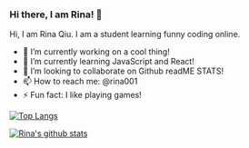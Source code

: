 ### Hi there, I am Rina! 👋 

Hi, I am Rina Qiu. I am a student learning funny coding online.

- 🔭 I’m currently working on a cool thing!
- 🌱 I’m currently learning JavaScript and React!
- 👯 I’m looking to collaborate on Github readME STATS!
- 📫 How to reach me: @rina001
- ⚡ Fun fact: I like playing games!


[![Top Langs](https://github-readme-stats.vercel.app/api/top-langs/?username=rina001&hide=javascript,html)](https://github.com/rina001/github-readme-stats)

[![Rina's github stats](https://github-readme-stats.vercel.app/api?username=rina001)](https://github.com/rina001/github-readme-stats)



